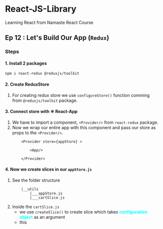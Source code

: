 # React-JS-Library
Learning React from Namaste React Course

## Ep 12 : Let's Build Our App (``Redux``)
### Steps
#### 1. Install 2 packages
``` 
npm i react-redux @reduxjs/toolkit
```

#### 2. Create ReduxStore
1.  For creating redux store we use `configureStore()` function comming from `@reduxjs/toolkit` package.

#### 3. Connect store with ⚛ React-App
1.  We have to import a component, `<Provider/>` from `react-redux` package.
2.  Now we wrap our entire app with this component and pass our store as props to the `<Provider/>`.
    ```
        <Provider store={appStore} >

            <App/>

        </Provider>
    ```
#### 4. Now we create slices in our `appStore.js`
1. See the folder structure
    ```
        |__utils
            |___appStore.js
            |___cartSlice.js
    ```
2. Inside the `cartSlice.js`
    -   we use `createSlice()` to create slice which takes <b style="color:cyan;">configuration object</b> as an argument
    -   this 